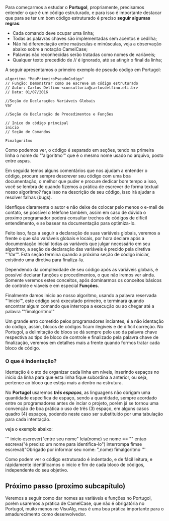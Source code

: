 Para começarmos a estudar o **Portugol**, propriamente, precisamos entender o que é um código estruturado, e para isso é importante destacar que para se ter um bom código estruturado é preciso **seguir algumas regras**:
 * Cada comando deve ocupar uma linha;
 * Todas as palavras chaves são implementadas sem acentos e cedilha;
 * Não há diferenciação entre maúsculas e minúsculas, veja a observação abaixo sobre a notação CamelCase;
 * Palavras não reconhecidas serão tratadas como nomes de variáveis;
 * Qualquer texto precedido de // é ignorado, até se atingir o final da linha;

A seguir apresentamos o primeiro exemplo de pseudo código em Portugol:

```
algoritmo "MeuPrimeiroPseudoCodigo"
// Função: Demonstrar como se escreve um código estruturado
// Autor: Carlos Delfino <consultoria@carlosdelfino.eti.br>
// Data: 01/07/2016

//Seção de Declarações Variáveis Globais
Var

//Seção de Declaração de Procedimentos e Funções

// Inico do código principal
inicio
// Seção de Comandos

Fimalgoritmo
```

Como podemos ver, o código é separado em seções, tendo na primeira linha o nome do "'algoritmo'" que é o mesmo nome usado no arquivo, posto entre aspas.

Em seguida temos alguns comentários que nos ajudam a entender o código, procure sempre descrever seu código com uma boa documentação, o melhor que puder e procure dedicar bom tempo a isso, você se lembra de quando fizemos a prática de escrever de forma textual nosso algoritmo? faça isso na descrição de seu código, isso irá ajudar a resolver falhas (bugs).

Idenfique claramente o autor e não deixe de colocar pelo menos o e-mail de contato, se possível o telefone também, assim em caso de dúvida o proximo programador poderá consultar trechos de códigos de difícil entendimento, e se basear na documentação para optimiza-lo.

Feito isso, faça a seguir a declaração de suas variáveis globais, veremos a frente o que são variáveis globais e locais, por hora declare após a documentação inicial todas as variáveis que julgar necessário em seu algoritmo, a seção de declaração das variáveis é precido pela diretiva "'Var'". Esta seção termina quando a próxima seção de código iniciar, existindo uma diretiva para finaliza-la.

Dependendo da complexidade de seu código após as variáveis globais, é possível declarar funções e procedimentos, o que não iremos ver ainda. Somente veremos estes conceitos, após dominarmos os conceitos básicos de controle e viáveis e em especial **Funções**.

Finalmente damos inicio ao nosso algoritmo, usando a palavra reservada "'inicio'", este código será executado primeiro, e terminará quando encontrar algum comando que interropa a execução ou ao chegar até a palavra "'fimalgoritmo'"

Um grande erro cometido pelos programadores inciantes, é a não identação do código, assim, blocos de códigos ficam ilegíveis e de difícil correção. No Portugol, a delimitação de bloos se dá sempre pelo uso da palavra chave respectiva ao tipo de bloco de controle e finalizado pela palavra chave de finalização, veremos em detalhes mais a frente quando formos tratar cada bloco de código.

### O que é Indentação?
Identação é o ato de organizar cada linha em níveis, inserindo espaços no inicio da linha para que esta linha fique subordina a anterior, ou seja, pertence ao bloco que esteja mais a dentro na estrutura.

No **Portugol** usaremos ***três espaços***, as linguagens não obrigam uma quantidade especifica de espaço, sendo a quantidade, sempre acordado entre os programadores antes de inciar o projeto, porém já se tornou uma convenção de boa prática o uso de três (3) espaço, em alguns casos quadro (4) espaços, podendo neste caso ser substituido por uma tabulação para cada intentação.

veja o exemplo abaixo:

'''
inicio
   escrever("entre seu nome"
   leia(nome)
   se nome == "" entao
      escreva("é preciso um nome para identifica-lo")
      interrompa
   fimse
   escreval("Obrigado por informar seu nome: ",nome)
fimalgoritmo
'''

Como podem ver o código estruturado é indentado, e de fácil leitura, e rápidamente identificamos o inicio e fim de cada bloco de códigos, independente do seu objetivo.

## Próximo passo (proxímo subcapítulo)
Veremos a seguir como dar nomes as variáveis e funções no Portugol, porém usaremos a prática de CamelCase, que não é obrigatória no Portugol, muito menos no VisuAlg, mas é uma boa prática importante para o amadurecimento como desenvolvedor.
